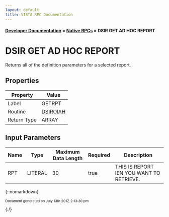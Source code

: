 ```yaml
---
layout: default
title: VISTA RPC Documentation
---
```


#### [Developer Documentation](../index) &#187; [Native RPCs](TableOfContents) &#187; DSIR GET AD HOC REPORT<br/>
# DSIR GET AD HOC REPORT

Returns all of the definition parameters for a selected report. 

## Properties

Property | Value
--- | ---
Label | GETRPT
Routine | [DSIROIAH](http://code.osehra.org/dox/Routine_DSIROIAH_source.html)
Return Type | ARRAY


## Input Parameters

Name | Type | Maximum Data Length | Required | Description
--- | --- | --- | --- | ---
RPT | LITERAL | 30 | true | THIS IS REPORT IEN YOU WANT TO RETRIEVE.



{::nomarkdown} <br/><p style="font-size: 11px">Document generated on July 13th 2017, 2:13:30 pm</p>{:/}